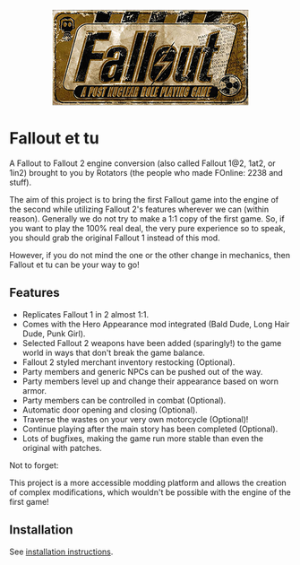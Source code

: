 <p align="center"><img src="Resources/Gallery/logo.ettu.png" alt="Fallout et Tu"/></p>

# Fallout et tu

A Fallout to Fallout 2 engine conversion (also called Fallout 1@2, 1at2, or 1in2) brought to you by Rotators (the people who made FOnline: 2238 and stuff).

The aim of this project is to bring the first Fallout game into the engine of the second while utilizing Fallout 2's features wherever we can (within reason).
Generally we do not try to make a 1:1 copy of the first game. So, if you want to play the 100% real deal, the very pure experience so to speak, you should grab the original Fallout 1 instead of this mod.

However, if you do not mind the one or the other change in mechanics, then Fallout et tu can be your way to go!

## Features
- Replicates Fallout 1 in 2 almost 1:1.
- Comes with the Hero Appearance mod integrated (Bald Dude, Long Hair Dude, Punk Girl).
- Selected Fallout 2 weapons have been added (sparingly!) to the game world in ways that don't break the game balance.
- Fallout 2 styled merchant inventory restocking (Optional).
- Party members and generic NPCs can be pushed out of the way.
- Party members level up and change their appearance based on worn armor.
- Party members can be controlled in combat (Optional).
- Automatic door opening and closing (Optional).
- Traverse the wastes on your very own motorcycle (Optional)!
- Continue playing after the main story has been completed (Optional).
- Lots of bugfixes, making the game run more stable than even the original with patches.

Not to forget:

This project is a more accessible modding platform and allows the creation of complex modifications, which wouldn't be possible with the engine of the first game!

## Installation
See [installation instructions](Fallout2/Fallout1in2/README.md#mod-installation).

